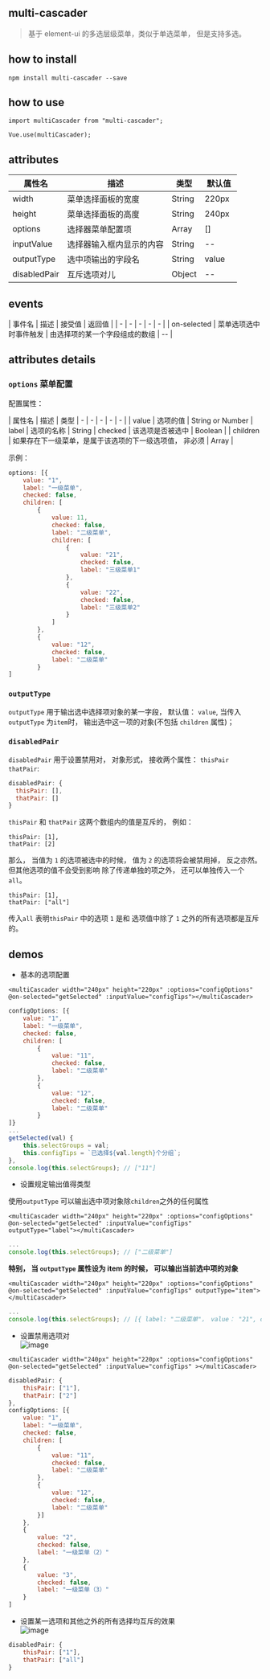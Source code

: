 ## multi-cascader

> 基于 element-ui 的多选层级菜单，类似于单选菜单， 但是支持多选。

## how to install

```
npm install multi-cascader --save
```

## how to use

```
import multiCascader from "multi-cascader";

Vue.use(multiCascader);
```

## attributes

| 属性名 | 描述 | 类型 | 默认值 | 
| - | - | - | - |
| width | 菜单选择面板的宽度 | String | 220px |
| height | 菜单选择面板的高度 | String | 240px |
| options | 选择器菜单配置项 | Array | [] |
| inputValue | 选择器输入框内显示的内容 | String | -- |
| outputType | 选中项输出的字段名 | String | value　|
| disabledPair | 互斥选项对儿 | Object | -- |

## events

| 事件名 | 描述 | 接受值 | 返回值 |
| - | - | - | - | - |
| on-selected | 菜单选项选中时事件触发 | 由选择项的某一个字段组成的数组 | -- |

## attributes details

### `options` 菜单配置

配置属性：

| 属性名 | 描述 | 类型
| - | - | - | - | - |
| value | 选项的值 | String or Number
| label | 选项的名称 | String 
| checked | 该选项是否被选中 | Boolean |
| children | 如果存在下一级菜单，是属于该选项的下一级选项值， 非必须 | Array |

示例：
```javascript
options: [{
    value: "1",
    label: "一级菜单",
    checked: false,
    children: [
        {
            value: 11,
            checked: false,
            label: "二级菜单",
            children: [
                {
                    value: "21",
                    checked: false,
                    label: "三级菜单1"
                },
                {
                    value: "22",
                    checked: false,
                    label: "三级菜单2"
                }
            ]
        },
        {
            value: "12",
            checked: false,
            label: "二级菜单"
        }
]
```

### `outputType`

`outputType` 用于输出选中选择项对象的某一字段， 默认值： `value`,
当传入 `outputType` 为`item`时， 输出选中这一项的对象(不包括 `children` 属性)；

### `disabledPair`
`disabledPair` 用于设置禁用对， 对象形式， 接收两个属性： `thisPair` `thatPair`:

```javascript
disabledPair: {
  thisPair: [],
  thatPair: []
}
```
`thisPair` 和 `thatPair` 这两个数组内的值是互斥的， 例如：

```
thisPair: [1],
thatPair: [2]
```
那么， 当值为 `1` 的选项被选中的时候， 值为 `2` 的选项将会被禁用掉， 反之亦然。但其他选项的值不会受到影响
除了传递单独的项之外， 还可以单独传入一个 `all`。

```
thisPair: [1],
thatPair: ["all"]
```
传入`all` 表明`thisPair` 中的选项 `1` 是和 选项值中除了 `1` 之外的所有选项都是互斥的。

## demos

* 基本的选项配置



```vue
<multiCascader width="240px" height="220px" :options="configOptions" @on-selected="getSelected" :inputValue="configTips"></multiCascader>
```

```javascript
configOptions: [{
    value: "1",
    label: "一级菜单",
    checked: false,
    children: [
        {
            value: "11",
            checked: false,
            label: "二级菜单"
        },
        {
            value: "12",
            checked: false,
            label: "二级菜单"
        }
]}
...
getSelected(val) {
    this.selectGroups = val;
    this.configTips = `已选择${val.length}个分组`;
},
console.log(this.selectGroups); // ["11"]
```

* 设置规定输出值得类型

使用`outputType` 可以输出选中项对象除`children`之外的任何属性

```vue
<multiCascader width="240px" height="220px" :options="configOptions" @on-selected="getSelected" :inputValue="configTips" outputType="label"></multiCascader>
```

```javascript
...
console.log(this.selectGroups); // ["二级菜单"]
```
**特别， 当 `outputType` 属性设为 item 的时候， 可以输出当前选中项的对象**

```vue
<multiCascader width="240px" height="220px" :options="configOptions" @on-selected="getSelected" :inputValue="configTips" outputType="item"></multiCascader>
```

```javascript
...
console.log(this.selectGroups); // [{ label: "二级菜单"， value： "21", checked: false }]
```

* 设置禁用选项对  
![image](/uploads/19da4d0b2b2947b94d4d5c034773c728/image.png)

```vue
<multiCascader width="240px" height="220px" :options="configOptions" @on-selected="getSelected" :inputValue="configTips" ></multiCascader>
```

```javascript
disabledPair: {
    thisPair: ["1"],
    thatPair: ["2"]
},
configOptions: [{
    value: "1",
    label: "一级菜单",
    checked: false,
    children: [
        {
            value: "11",
            checked: false,
            label: "二级菜单"
        },
        {
            value: "12",
            checked: false,
            label: "二级菜单"
        }]
    },
    {
        value: "2",
        checked: false,
        label: "一级菜单（2）"
    },
    {
        value: "3",
        checked: false,
        label: "一级菜单（3）"
    }
]
```

* 设置某一选项和其他之外的所有选择均互斥的效果  
![image](/uploads/d5529bfaede88d65b0b1e66fdb78856f/image.png)

```javascript
disabledPair: {
    thisPair: ["1"],
    thatPair: ["all"]
}
```
